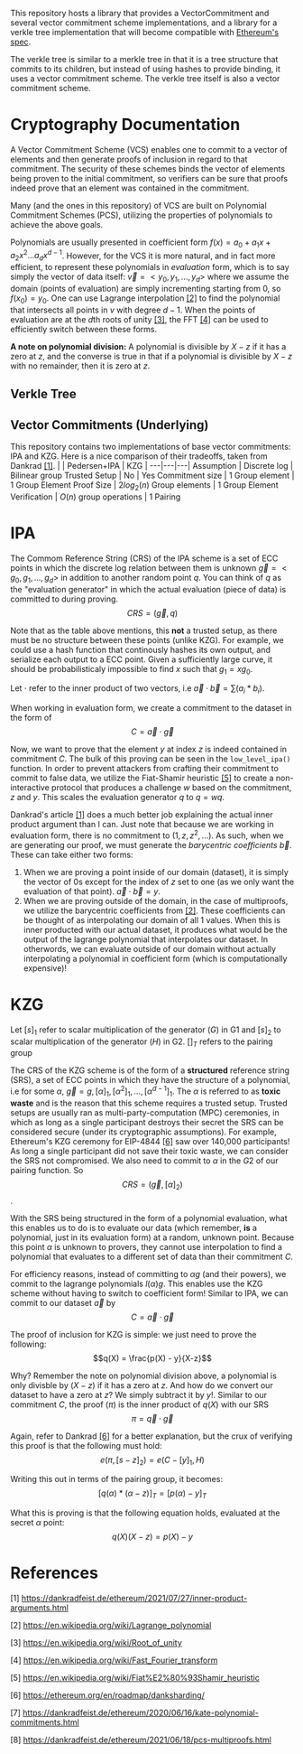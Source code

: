 This repository hosts a library that provides a VectorCommitment and several vector commitment scheme implementations, and a library for a verkle tree implementation that will become compatible with [Ethereum's spec](https://notes.ethereum.org/@vbuterin/verkle_tree_eip).

The verkle tree is similar to a merkle tree in that it is a tree structure that commits to its children, but instead of using hashes to provide binding, it uses a vector commitment scheme. The verkle tree itself is also a vector commitment scheme.

# Cryptography Documentation
A Vector Commitment Scheme (VCS) enables one to commit to a vector of elements and then generate proofs of inclusion in regard to that commitment. The security of these schemes binds the vector of elements being proven to the initial commitment, so verifiers can be sure that proofs indeed prove that an element was contained in the commitment.

Many (and the ones in this repository) of VCS are built on Polynomial Commitment Schemes (PCS), utilizing the properties of polynomials to achieve the above goals.

Polynomials are usually presented in coefficient form $f(x) = a_0 + a_1x + a_2x^2...a_dx^{d-1}$. However, for the VCS it is more natural, and in fact more efficient, to represent these polynomials in *evaluation* form, which is to say simply the vector of data itself: $\overrightarrow{v} = <y_0, y_1,...,y_d>$ where we assume the domain (points of evaluation) are simply incrementing starting from 0, so $f(x_0) = y_0$. One can use Lagrange interpolation [[2]]([2]) to find the polynomial that intersects all points in $v$ with degree $d-1$. When the points of evaluation are at the $d$th roots of unity [[3]]([3]), the FFT [[4]]([4]) can be used to efficiently switch between these forms.

**A note on polynomial division:** A polynomial is divisible by $X-z$ if it has a zero at $z$, and the converse is true in that if a polynomial is divisible by $X-z$ with no remainder, then it is zero at $z$.

## Verkle Tree

## Vector Commitments (Underlying)
This repository contains two implementations of base vector commitments: IPA and KZG. Here is a nice comparison of their tradeoffs, taken from Dankrad [[1]]([1]).
| | Pedersen+IPA | KZG |
---|---|---|
Assumption | Discrete log | Bilinear group
Trusted Setup | No | Yes
Commitment size | 1 Group element | 1 Group Element
Proof Size | $2log_2(n)$ Group elements | 1 Group Element
Verification | $O(n)$ group operations | 1 Pairing  

# IPA
The Commom Reference String (CRS) of the IPA scheme is a set of ECC points in which the discrete log relation between them is unknown $\overrightarrow{g} = <g_0, g_1, ..., g_d>$ in addition to another random point $q$. You can think of $q$ as the "evaluation generator" in which the actual evaluation (piece of data) is committed to during proving. $$CRS = (\overrightarrow{g}, q)$$

Note that as the table above mentions, this **not** a trusted setup, as there must be no structure between these points (unlike KZG). For example, we could use a hash function that continously hashes its own output, and serialize each output to a ECC point. Given a sufficiently large curve, it should be probabilisticaly impossible to find $x$ such that $g_1 = xg_0$.

Let $\cdot$ refer to the inner product of two vectors, i.e $\overrightarrow{a} \cdot \overrightarrow{b} = \sum(a_i * b_i)$.

When working in evaluation form, we create a commitment to the dataset in the form of $$C = \overrightarrow{a} \cdot \overrightarrow{g}$$

Now, we want to prove that the element $y$ at index $z$ is indeed contained in commitment $C$. The bulk of this proving can be seen in the `low_level_ipa()` function. In order to prevent attackers from crafting their commitment to commit to false data, we utilize the Fiat-Shamir heuristic [[5]]([5]) to create a non-interactive protocol that produces a challenge $w$ based on the commitment, $z$ and $y$. This scales the evaluation generator $q$ to $q=wq$. 

Dankrad's article [[1]]([1]) does a much better job explaining the actual inner product argument than I can. Just note that because we are working in evaluation form, there is no commitment to $(1, z, z^2,...)$. As such, when we are generating our proof, we must generate the *barycentric coefficients* $\overrightarrow{b}$. These can take either two forms:
1. When we are proving a point inside of our domain (dataset), it is simply the vector of $0$s except for the index of $z$ set to one (as we only want the evaluation of that point). $\overrightarrow{a} \cdot \overrightarrow{b} = y$.
2. When we are proving outside of the domain, in the case of multiproofs, we utilize the barycentric coefficients from [[2]]([2]). These coefficients can be thought of as interpolating our domain of all $1$ values. When this is inner producted with our actual dataset, it produces what would be the output of the lagrange polynomial that interpolates our dataset. In otherwords, we can evaluate outside of our domain without actually interpolating a polynomial in coefficient form (which is computationally expensive)!

# KZG
Let $[s]_1$ refer to scalar multiplication of the generator ($G$) in G1 and $[s]_2$ to scalar multiplication of the generator ($H$) in G2. $[]_T$ refers to the pairing group

The CRS of the KZG scheme is of the form of a **structured** reference string (SRS), a set of ECC points in which they have the structure of a polynomial, i.e for some $\alpha$, $\overrightarrow{g} = g, [\alpha]_1, [\alpha^2]_1,...,[\alpha^{d-1}]_1$. The $\alpha$ is referred to as **toxic waste** and is the reason that this scheme requires a trusted setup. Trusted setups are usually ran as multi-party-computation (MPC) ceremonies, in which as long as a single participant destroys their secret the SRS can be considered secure (under its cryptographic assumptions). For example, Ethereum's KZG ceremony for EIP-4844 [[6]]([6]) saw over 140,000 participants! As long a single participant did not save their toxic waste, we can consider the SRS not compromised. We also need to commit to $\alpha$ in the $G2$ of our pairing function. So $$CRS = (\overrightarrow{g}, [\alpha]_2)$$.

With the SRS being structured in the form of a polynomial evaluation, what this enables us to do is to evaluate our data (which remember, **is** a polynomial, just in its evaluation form) at a random, unknown point. Because this point $\alpha$ is unknown to provers, they cannot use interpolation to find a polynomial that evaluates to a different set of data than their commitment $C$.

For efficiency reasons, instead of committing to $\alpha g$ (and their powers), we commit to the lagrange polynomials $l(\alpha)g$. This enables use the KZG scheme without having to switch to coefficient form! Similar to IPA, we can commit to our dataset $\overrightarrow{a}$ by $$C = \overrightarrow{a} \cdot \overrightarrow{g}$$

The proof of inclusion for KZG is simple: we just need to prove the following: $$q(X) = \frac{p(X) - y}{X-z}$$

Why? Remember the note on polynomial division above, a polynomial is only divisble by $(X-z)$ if it has a zero at $z$. And how do we convert our dataset to have a zero at $z$? We simply subtract it by $y$!. Similar to our commitment $C$, the proof ($\pi$) is the inner product of $q(X)$ with our SRS $$\pi = \overrightarrow{q} \cdot \overrightarrow{g}$$

Again, refer to Dankrad [[6]](6) for a better explanation, but the crux of verifying this proof is that the following must hold: $$e(\pi, [s-z]_2) = e(C - [y]_1, H)$$

Writing this out in terms of the pairing group, it becomes: $$[q(\alpha) * (\alpha-z)]_T = [p(\alpha) - y]_T$$

What this is proving is that the following equation holds, evaluated at the secret $\alpha$ point: $$q(X)(X-z) = p(X)-y$$


# References
<a id="1">[1]</a> https://dankradfeist.de/ethereum/2021/07/27/inner-product-arguments.html

<a id="2">[2]</a> https://en.wikipedia.org/wiki/Lagrange_polynomial

<a id="3">[3]</a> https://en.wikipedia.org/wiki/Root_of_unity

<a id="4">[4]</a> https://en.wikipedia.org/wiki/Fast_Fourier_transform

<a id="5">[5]</a> https://en.wikipedia.org/wiki/Fiat%E2%80%93Shamir_heuristic

<a id="6">[6]</a> https://ethereum.org/en/roadmap/danksharding/

<a id="7">[7]</a> https://dankradfeist.de/ethereum/2020/06/16/kate-polynomial-commitments.html

<a id="8">[8]</a> https://dankradfeist.de/ethereum/2021/06/18/pcs-multiproofs.html